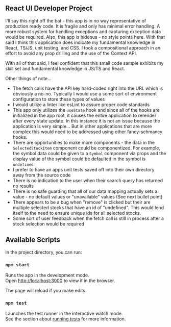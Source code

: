 ## React UI Developer Project

I'll say this right off the bat - this app is in no way representative of production ready code. It is fragile and only has minimal error handling. A more robust system for handling exceptions and capturing exception data would be required. Also, this app is hideous - no style points here. With that said I think this application does indicate my fundamental knowledge in React, TS/JS, unit testing, and CSS. I took a compositional approach in an effort to avoid any prop drilling and the use of the Context API.

With all of that said, I feel confident that this small code sample exhibits my skill set and fundamental knowledge in JS/TS and React.

Other things of note...
* The fetch calls have the API key hard-coded right into the URL which is obviously a no-no. Typically I would use a some sort of environment configuration to store these types of values
* I would utilize a linter like esLint to assure proper code standards
* This app only utilizes the `useState` hook and since all of the hooks are initialized in the app root, it causes the entire application to rerender after every state update. In this instance it is not an issue because the application is very simple... But in other applications that are more complex this would need to be addressed using other fancy-schmancy hooks.
* There are opportunities to make more components - the data in the `SelectedStockItem` component could be componentized. For example, the symbol data could be given to a `Symbol` component via props and the display value of the symbol could be defaulted in the symbol is `undefined`
* I prefer to have an apps unit tests saved off into their own directory away from the source code
* There is no indication to the user when their search query has returned no results
* There is no safe guarding that all of our data mapping actually sets a value - no default values or "unavailable" values (See next bullet point)
* There appears to be a bug when "remove" is clicked but their are multiple selected stocks that have an id of "undefined". This would lend itself to the need to ensure unique ids for all selected stocks.
* Some sort of user feedback when the fetch call is still in process after a stock selection would be required



## Available Scripts

In the project directory, you can run:

### `npm start`

Runs the app in the development mode.\
Open [http://localhost:3000](http://localhost:3000) to view it in the browser.

The page will reload if you make edits.

### `npm test`

Launches the test runner in the interactive watch mode.\
See the section about [running tests](https://facebook.github.io/create-react-app/docs/running-tests) for more information.
